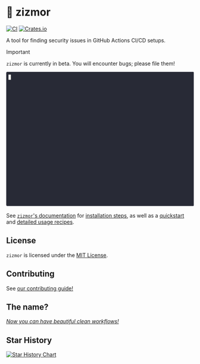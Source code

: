 # 🌈 zizmor

[![CI](https://github.com/woodruffw/zizmor/actions/workflows/ci.yml/badge.svg)](https://github.com/woodruffw/zizmor/actions/workflows/ci.yml)
[![Crates.io](https://img.shields.io/crates/v/zizmor)](https://crates.io/crates/zizmor)

A tool for finding security issues in GitHub Actions CI/CD setups.

> [!IMPORTANT]
> `zizmor` is currently in beta. You will encounter bugs; please file them!

![zizmor demo](./docs/assets/zizmor-demo.gif)

See [`zizmor`'s documentation](https://woodruffw.github.io/zizmor/)
for [installation steps], as well as a [quickstart] and
[detailed usage recipes].

[installation steps]: https://woodruffw.github.io/zizmor/installation/

[quickstart]: https://woodruffw.github.io/zizmor/quickstart/

[detailed usage recipes]: https://woodruffw.github.io/zizmor/usage/

## License

`zizmor` is licensed under the [MIT License](./LICENSE).

## Contributing

See [our contributing guide!](./CONTRIBUTING.md)

## The name?

*[Now you can have beautiful clean workflows!]*

[Now you can have beautiful clean workflows!]: https://www.youtube.com/watch?v=ol7rxFCvpy8

## Star History

[![Star History Chart](https://api.star-history.com/svg?repos=woodruffw/zizmor&type=Date)](https://star-history.com/#woodruffw/zizmor&Date)
